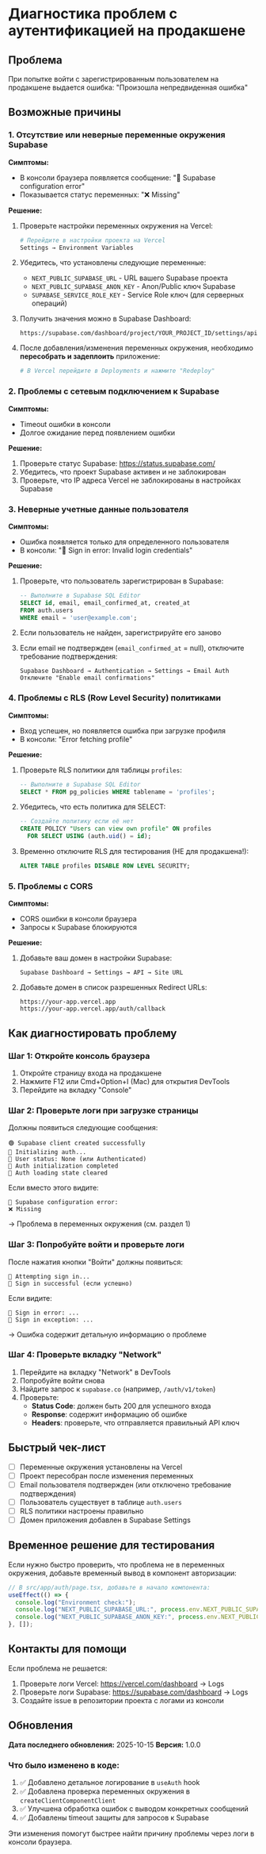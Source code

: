 # Диагностика проблем с аутентификацией на продакшене

## Проблема
При попытке войти с зарегистрированным пользователем на продакшене выдается ошибка: "Произошла непредвиденная ошибка"

## Возможные причины

### 1. Отсутствие или неверные переменные окружения Supabase
**Симптомы:**
- В консоли браузера появляется сообщение: "🔴 Supabase configuration error"
- Показывается статус переменных: "❌ Missing"

**Решение:**
1. Проверьте настройки переменных окружения на Vercel:
   ```bash
   # Перейдите в настройки проекта на Vercel
   Settings → Environment Variables
   ```

2. Убедитесь, что установлены следующие переменные:
   - `NEXT_PUBLIC_SUPABASE_URL` - URL вашего Supabase проекта
   - `NEXT_PUBLIC_SUPABASE_ANON_KEY` - Anon/Public ключ Supabase
   - `SUPABASE_SERVICE_ROLE_KEY` - Service Role ключ (для серверных операций)

3. Получить значения можно в Supabase Dashboard:
   ```
   https://supabase.com/dashboard/project/YOUR_PROJECT_ID/settings/api
   ```

4. После добавления/изменения переменных окружения, необходимо **пересобрать и задеплоить** приложение:
   ```bash
   # В Vercel перейдите в Deployments и нажмите "Redeploy"
   ```

### 2. Проблемы с сетевым подключением к Supabase
**Симптомы:**
- Timeout ошибки в консоли
- Долгое ожидание перед появлением ошибки

**Решение:**
1. Проверьте статус Supabase: https://status.supabase.com/
2. Убедитесь, что проект Supabase активен и не заблокирован
3. Проверьте, что IP адреса Vercel не заблокированы в настройках Supabase

### 3. Неверные учетные данные пользователя
**Симптомы:**
- Ошибка появляется только для определенного пользователя
- В консоли: "🔐 Sign in error: Invalid login credentials"

**Решение:**
1. Проверьте, что пользователь зарегистрирован в Supabase:
   ```sql
   -- Выполните в Supabase SQL Editor
   SELECT id, email, email_confirmed_at, created_at 
   FROM auth.users 
   WHERE email = 'user@example.com';
   ```

2. Если пользователь не найден, зарегистрируйте его заново
3. Если email не подтвержден (`email_confirmed_at` = null), отключите требование подтверждения:
   ```
   Supabase Dashboard → Authentication → Settings → Email Auth
   Отключите "Enable email confirmations"
   ```

### 4. Проблемы с RLS (Row Level Security) политиками
**Симптомы:**
- Вход успешен, но появляется ошибка при загрузке профиля
- В консоли: "Error fetching profile"

**Решение:**
1. Проверьте RLS политики для таблицы `profiles`:
   ```sql
   -- Выполните в Supabase SQL Editor
   SELECT * FROM pg_policies WHERE tablename = 'profiles';
   ```

2. Убедитесь, что есть политика для SELECT:
   ```sql
   -- Создайте политику если её нет
   CREATE POLICY "Users can view own profile" ON profiles
     FOR SELECT USING (auth.uid() = id);
   ```

3. Временно отключите RLS для тестирования (НЕ для продакшена!):
   ```sql
   ALTER TABLE profiles DISABLE ROW LEVEL SECURITY;
   ```

### 5. Проблемы с CORS
**Симптомы:**
- CORS ошибки в консоли браузера
- Запросы к Supabase блокируются

**Решение:**
1. Добавьте ваш домен в настройки Supabase:
   ```
   Supabase Dashboard → Settings → API → Site URL
   ```

2. Добавьте домен в список разрешенных Redirect URLs:
   ```
   https://your-app.vercel.app
   https://your-app.vercel.app/auth/callback
   ```

## Как диагностировать проблему

### Шаг 1: Откройте консоль браузера
1. Откройте страницу входа на продакшене
2. Нажмите F12 или Cmd+Option+I (Mac) для открытия DevTools
3. Перейдите на вкладку "Console"

### Шаг 2: Проверьте логи при загрузке страницы
Должны появиться следующие сообщения:
```
🟢 Supabase client created successfully
🔐 Initializing auth...
🔐 User status: None (или Authenticated)
🔐 Auth initialization completed
🔐 Auth loading state cleared
```

Если вместо этого видите:
```
🔴 Supabase configuration error:
❌ Missing
```
→ Проблема в переменных окружения (см. раздел 1)

### Шаг 3: Попробуйте войти и проверьте логи
После нажатия кнопки "Войти" должны появиться:
```
🔐 Attempting sign in...
🔐 Sign in successful (если успешно)
```

Если видите:
```
🔐 Sign in error: ...
🔐 Sign in exception: ...
```
→ Ошибка содержит детальную информацию о проблеме

### Шаг 4: Проверьте вкладку "Network"
1. Перейдите на вкладку "Network" в DevTools
2. Попробуйте войти снова
3. Найдите запрос к `supabase.co` (например, `/auth/v1/token`)
4. Проверьте:
   - **Status Code**: должен быть 200 для успешного входа
   - **Response**: содержит информацию об ошибке
   - **Headers**: проверьте, что отправляется правильный API ключ

## Быстрый чек-лист

- [ ] Переменные окружения установлены на Vercel
- [ ] Проект пересобран после изменения переменных
- [ ] Email пользователя подтвержден (или отключено требование подтверждения)
- [ ] Пользователь существует в таблице `auth.users`
- [ ] RLS политики настроены правильно
- [ ] Домен приложения добавлен в Supabase Settings

## Временное решение для тестирования

Если нужно быстро проверить, что проблема не в переменных окружения, добавьте временный вывод в компонент авторизации:

```typescript
// В src/app/auth/page.tsx, добавьте в начало компонента:
useEffect(() => {
  console.log("Environment check:");
  console.log("NEXT_PUBLIC_SUPABASE_URL:", process.env.NEXT_PUBLIC_SUPABASE_URL ? "✅ Set" : "❌ Missing");
  console.log("NEXT_PUBLIC_SUPABASE_ANON_KEY:", process.env.NEXT_PUBLIC_SUPABASE_ANON_KEY ? "✅ Set (first 20 chars): " + process.env.NEXT_PUBLIC_SUPABASE_ANON_KEY.substring(0, 20) : "❌ Missing");
}, []);
```

## Контакты для помощи

Если проблема не решается:
1. Проверьте логи Vercel: https://vercel.com/dashboard → Logs
2. Проверьте логи Supabase: https://supabase.com/dashboard → Logs
3. Создайте issue в репозитории проекта с логами из консоли

## Обновления

**Дата последнего обновления:** 2025-10-15
**Версия:** 1.0.0

### Что было изменено в коде:
1. ✅ Добавлено детальное логирование в `useAuth` hook
2. ✅ Добавлена проверка переменных окружения в `createClientComponentClient`
3. ✅ Улучшена обработка ошибок с выводом конкретных сообщений
4. ✅ Добавлены timeout защиты для запросов к Supabase

Эти изменения помогут быстрее найти причину проблемы через логи в консоли браузера.

